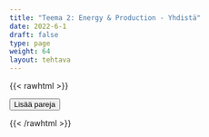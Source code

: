 ```yaml
---
title: "Teema 2: Energy & Production - Yhdistä"
date: 2022-6-1
draft: false
type: page
weight: 64
layout: tehtava
---
```

{{< rawhtml >}}
<link rel="stylesheet" type="text/css" href="/css/yhdistely.css"/>
<div id="nappulat">
<button id="lisaa">
Lisää pareja
</button>
</div>
<div id="kaikki"></div>
<div id="tehtava" class="grid grid-cols-2">
 <div><ul id="terms"> </ul></div>
 <div><ul id="defs"> </ul></div>

</div>


<script> 
 
  //Data for terms and definitions. This can be stored in a separate .js file, in a JSON file or here in the main file
   var data = {
    terms: [{
}, { index: 0, text: 'biofuel'
}, { index: 1, text: 'biogas'
}, { index: 2, text: 'biomass'
}, { index: 3, text: 'geothermal energy'
}, { index: 4, text: 'hydropower'
}, { index: 5, text: 'ocean energy'
}, { index: 6, text: 'solar energy'
}, { index: 7, text: 'tidal energy'
}, { index: 8, text: 'wave energy'
}, { index: 9, text: 'wind power'
}, { index: 10, text: 'wood pellet'
}, { index: 11, text: 'charcoal'
}, { index: 12, text: 'coal'
}, { index: 13, text: 'crude oil, petroleum'
}, { index: 14, text: 'fossil fuel'
}, { index: 15, text: 'natural gas'
}, { index: 16, text: 'nuclear energy'
}, { index: 17, text: 'peat'
}, { index: 18, text: 'battery'
}, { index: 19, text: 'blackout, power failure/cut/outage'
}, { index: 20, text: 'boiler'
}, { index: 21, text: 'central heating'
}, { index: 22, text: 'electrical grid'
}, { index: 23, text: 'energy supply'
}, { index: 24, text: 'geothermal heating'
}, { index: 25, text: 'oil rig'
}, { index: 26, text: 'power plant'
}, { index: 27, text: 'power line'
}, { index: 28, text: 'radiator'
}, { index: 29, text: 'solar panel'
}, { index: 30, text: 'wind farm'
}, { index: 31, text: 'wind turbine'
}, { index: 32, text: 'biodegradable'
}, { index: 33, text: 'compost'
}, { index: 34, text: 'contamination'
}, { index: 35, text: 'circular economy'
}, { index: 36, text: 'decompose'
}, { index: 37, text: 'dumpster'
}, { index: 38, text: 'garbage, waste, trash, rubbish, litter, debris'
}, { index: 39, text: 'hazardous waste'
}, { index: 40, text: 'inorganic waste'
}, { index: 41, text: 'landfill'
}, { index: 42, text: 'mixed waste'
}, { index: 43, text: 'organic waste'
}, { index: 44, text: 'packaging'
}, { index: 45, text: 'pollution'
}, { index: 46, text: 'recycle'
}, { index: 47, text: 'recyclable materials'
}, { index: 48, text: 'reuse'
}, { index: 49, text: 'scraps'
}, { index: 50, text: 'sewage, wastewater'
}, { index: 51, text: 'skip'
}, { index: 52, text: 'waste incineration'
}, { index: 53, text: 'crop, harvest, yield'
}, { index: 54, text: 'crop rotation'
}, { index: 55, text: 'dairy farm'
}, { index: 56, text: 'domestic animal'
}, { index: 57, text: 'dung, manure'
}, { index: 58, text: 'factory farming'
}, { index: 59, text: 'fertility'
}, { index: 60, text: 'fertiliser'
}, { index: 61, text: 'fodder'
}, { index: 62, text: 'food chain'
}, { index: 63, text: 'forestry'
}, { index: 64, text: 'genetically modified (GM)'
}, { index: 65, text: 'graze'
}, { index: 66, text: 'herbicide'
}, { index: 67, text: 'irrigation'
}, { index: 68, text: 'livestock'
}, { index: 69, text: 'local food'
}, { index: 70, text: 'organic'
}, { index: 71, text: 'pest'
}, { index: 72, text: 'pesticide'
}, { index: 73, text: 'preservative'
}, { index: 74, text: 'soil'



},

    ],

  definitions: [{
    
}, { index: 0, text: 'biopolttoaine'
}, { index: 1, text: 'biokaasu'
}, { index: 2, text: 'biomassa'
}, { index: 3, text: 'maalämpö'
}, { index: 4, text: 'vesivoima'
}, { index: 5, text: 'valtamerienergia'
}, { index: 6, text: 'aurinkovoima'
}, { index: 7, text: 'vuorovesivoima'
}, { index: 8, text: 'aaltovoima'
}, { index: 9, text: 'tuulivoima'
}, { index: 10, text: 'puupelletti'
}, { index: 11, text: 'puuhiili, antrasiitti'
}, { index: 12, text: 'kivihiili'
}, { index: 13, text: 'raakaöljy'
}, { index: 14, text: 'fossiilinen polttoaine'
}, { index: 15, text: 'maakaasu'
}, { index: 16, text: 'ydinvoima'
}, { index: 17, text: 'turve'
}, { index: 18, text: 'akku'
}, { index: 19, text: 'sähkökatko'
}, { index: 20, text: 'lämminvesivaraaja, vedenlämmitin'
}, { index: 21, text: 'keskuslämmitys'
}, { index: 22, text: 'sähköverkko'
}, { index: 23, text: 'energiantuotanto, energian jakelu'
}, { index: 24, text: 'maalämpö'
}, { index: 25, text: 'öljynporauslautta'
}, { index: 26, text: 'voimala'
}, { index: 27, text: 'sähkölinja'
}, { index: 28, text: 'lämpöpatteri'
}, { index: 29, text: 'aurinkopaneeli'
}, { index: 30, text: 'tuulivoimapuisto'
}, { index: 31, text: 'tuuliturbiini'
}, { index: 32, text: 'biologisesti hajoava'
}, { index: 33, text: 'kompostoida, komposti'
}, { index: 34, text: 'saastuminen, pilaantuminen'
}, { index: 35, text: 'kiertotalous'
}, { index: 36, text: 'maatua, hajottaa'
}, { index: 37, text: 'roskalaatikko'
}, { index: 38, text: 'jäte, jätteet, roska, roskat'
}, { index: 39, text: 'ongelmajäte, vaarallinen jäte'
}, { index: 40, text: 'epäorgaaninen jäte'
}, { index: 41, text: 'kaatopaikka'
}, { index: 42, text: 'sekajäte'
}, { index: 43, text: 'orgaaninen jäte'
}, { index: 44, text: 'pakkausmateriaali'
}, { index: 45, text: 'saastuminen, saaste'
}, { index: 46, text: 'kierrättää'
}, { index: 47, text: 'kierrätysmateriaali'
}, { index: 48, text: 'käyttää uudelleen'
}, { index: 49, text: 'ruoantähteet'
}, { index: 50, text: 'jätevesi'
}, { index: 51, text: 'jätelava'
}, { index: 52, text: 'jätteenpoltto'
}, { index: 53, text: 'sato'
}, { index: 54, text: 'vuoroviljely'
}, { index: 55, text: 'maitotila'
}, { index: 56, text: 'kotieläin'
}, { index: 57, text: 'lanta'
}, { index: 58, text: 'tehotuotanto'
}, { index: 59, text: 'hedelmällisyys'
}, { index: 60, text: 'lannoite'
}, { index: 61, text: 'rehu'
}, { index: 62, text: 'ravintoketju'
}, { index: 63, text: 'metsänhoito'
}, { index: 64, text: 'geenimuunneltu'
}, { index: 65, text: 'laiduntaa'
}, { index: 66, text: 'kasvimyrkky'
}, { index: 67, text: 'kastelu'
}, { index: 68, text: 'karja'
}, { index: 69, text: 'lähiruoka'
}, { index: 70, text: 'luomu'
}, { index: 71, text: 'tuholainen'
}, { index: 72, text: 'tuholaismyrkky'
}, { index: 73, text: 'säilöntäaine'
}, { index: 74, text: 'maaperä'



},

    ],
    //this creates matches for indexes. This is a sort of an Answer Sheet
    pairs: {
      0: 0,
      1: 1,
      2: 2,
      3: 3,
      4: 4,
      5: 5,
      6: 6,
      7: 7,
      8: 8,
      9: 9,
      10: 10,
      11: 11,
      12: 12,
      13: 13,
      14: 14,
      15: 15,
      16: 16,
      17: 17,
      18: 18,
      19: 19,
      20: 20,
      21: 21,
      22: 22,
      23: 23,
      24: 24,
      25: 25,
      26: 26,
      27: 27,
      28: 28,
      29: 29,
      30: 30,
      31: 31,
      32: 32,
      33: 33,
      34: 34,
      35: 35,
      36: 36,
      37: 37,
      38: 38,
      39: 39,
      40: 40,
      41: 41,
      42: 42,
      43: 43,
      44: 44,
      45: 45,
      46: 46,
      47: 47,
      48: 48,
      49: 49,
      50: 50,
      51: 51,
      52: 52,
      53: 53,
      54: 54,
      55: 55,
      56: 56,
      57: 57,
      58: 58,
      59: 59,
      60: 60,
      61: 61,
      62: 62,
      63: 63,
      64: 64,
      65: 65,
      66: 66,
      67: 67,
      68: 68,
      69: 69,
      70: 70,
      71: 71,
      72: 72,
      73: 73,
      74: 74,
    }
  };
    
for (var a=[],i=0;i<75;++i) a[i]=i;

function shufflee(array) {
  var tmp, current, top = array.length;
  if(top) while(--top) {
    current = Math.floor(Math.random() * (top + 1));
    tmp = array[current];
    array[current] = array[top];
    array[top] = tmp;
  }
  return array;
}

a = shufflee(a);
  

  var selectedTerm = null, //to make sure none is selected onload
    selectedDef = null,
    termsContainer = document.querySelector("#terms"), //list of terms
    defsContainer = document.querySelector("#defs"); //list of definitions

  //This function takes two arguments, that is one term and one def to compare if they match. It returns True or False after compairing values of the "pairs" object property.     
  function isMatch(termIndex, defIndex) {
    return data.pairs[termIndex] === defIndex;
  }

  //This function adds HTML elements and content to the specified container (UL).
  function createListHTML(list, container) {
    container.innerHTML = ""; //first, clean up any existing LI elements
    for (var i = 0; i < 75; i++) {
      container.innerHTML = container.innerHTML + "<li data-index='" + list[i]["index"] + "'>" + "<span>" + list[i]["text"] + "</span>" + "</li>";

    }
  }

function addCSS(css){
  var elem=document.createElement('style');
  if(elem.styleSheet && !elem.sheet)elem.styleSheet.cssText=css;
  else elem.appendChild(document.createTextNode(css));
  document.getElementsByTagName('head')[0].appendChild(elem); 
}

  createListHTML(data.terms, termsContainer);
  createListHTML(data.definitions, defsContainer);

  //listen for a "click" event on a list of Terms and store the clicked object in the target object
  termsContainer.addEventListener("click", function(e) {
    var target = e.target.parentNode;
    if (target.className === "score")
      return;
    var termIndex = Number(target.getAttribute("data-index"));
    //the condition is that only one LI can be selected
    if (selectedTerm !== null && selectedTerm !== termIndex) {
      termsContainer.querySelector("li[data-index='" + selectedTerm + "']").removeAttribute("data-selected");
    }

    //deletion of the decoration
    if (target.hasAttribute("data-selected")) {
      target.removeAttribute("data-selected");
      selectedTerm = null;
    }
    //selecting on click	
    else {
      target.setAttribute("data-selected", true);
      selectedTerm = termIndex;
    }

    if (selectedTerm !== null && selectedDef !== null) {
      var term = document.querySelector("#terms [data-index='" + selectedTerm + "']");
      var def = document.querySelector("#defs [data-index='" + selectedDef + "']");
      if (isMatch(selectedTerm, selectedDef)) {
				term.className = "score";
        def.className = "score";
  			numero++;
   			term.style.order = (numero);
   			def.style.order = (numero);
            }
      selectedTerm = null;
      selectedDef = null;
      term.removeAttribute("data-selected");
      def.removeAttribute("data-selected");
			    }
  })

  defsContainer.addEventListener("click", function(e) {
    var target = e.target.parentNode;
    if (target.className === "score")
      return;
    var defIndex = Number(target.getAttribute("data-index"));
    var defText = Number(target.getAttribute("data-index"))

    if (selectedDef !== null && selectedDef !== defIndex) {
      defsContainer.querySelector("li[data-index='" + selectedDef + "']").removeAttribute("data-selected");
    }

    if (target.hasAttribute("data-selected"))
      target.removeAttribute("data-selected");
    else
      target.setAttribute("data-selected", true);
    selectedDef = Number(target.getAttribute("data-index"));
    if (selectedTerm !== null && selectedDef !== null) {
      //var term = document.querySelector("#terms [data-index='"+selectedTerm+"']");
      var term = termsContainer.querySelector("[data-index='" + selectedTerm + "']");
      //var def = document.querySelector("#defs [data-index='"+selectedDef+"']");
      var def = defsContainer.querySelector("[data-index='" + selectedDef + "']");
      if (isMatch(selectedTerm, selectedDef)) {
				term.className = "score";
        def.className = "score";
  			numero++;
   			term.style.order = (numero);
   			def.style.order = (numero);
       }
      
      selectedTerm = null; //poista napautusten valinta
      selectedDef = null; //poista napautusten valinta
      term.removeAttribute("data-selected");
      def.removeAttribute("data-selected");
    }
  })

  function shuffle() {
    randomSort(data.terms)
    randomSort(data.definitions)
    createListHTML(data.terms, termsContainer)
    createListHTML(data.definitions, defsContainer)
    addCSS("div#tehtava li[data-index]{display: none;}")
    addCSS("div#tehtava li[data-index='" + a[0] + "']{display: flex;}")
		addCSS("div#tehtava li[data-index='" + a[1] + "']{display: flex;}")
    addCSS("div#tehtava li[data-index='" + a[2] + "']{display: flex;}")
    addCSS("div#tehtava li[data-index='" + a[3] + "']{display: flex;}")
    addCSS("div#tehtava li[data-index='" + a[4] + "']{display: flex;}")
    addCSS("div#tehtava li[data-index='" + a[5] + "']{display: flex;}")
  }
  
  
  
  function randomSort(array) {
    var currentIndex = array.length,
      temporaryValue, randomIndex;

    // While there remain elements to shuffle...

    while (currentIndex !== 0) {

      // Pick a remaining element...
      randomIndex = Math.floor(Math.random() * currentIndex);
      currentIndex -= 1;

      // And swap it with the current element. SWAP
      temporaryValue = array[currentIndex];
      array[currentIndex] = array[randomIndex];
      array[randomIndex] = temporaryValue;
    }

    return array;
  }

  shuffle(); 
  
document.getElementById("lisaa").addEventListener("click", function() {
        h++;
        addCSS("div#tehtava li[data-index='" + a[h] + "']{display: flex;}")
				h++;
        addCSS("div#tehtava li[data-index='" + a[h] + "']{display: flex;}")
				h++;
        addCSS("div#tehtava li[data-index='" + a[h] + "']{display: flex;}")
				h++;
        addCSS("div#tehtava li[data-index='" + a[h] + "']{display: flex;}")
				h++;
        addCSS("div#tehtava li[data-index='" + a[h] + "']{display: flex;}")
				h++;
        addCSS("div#tehtava li[data-index='" + a[h] + "']{display: flex;}")
if(h>78){$("#kaikki").html("Kaikki lisätty jo!"); }      })
  }

var numero = 0;
var h = 6;
</script>
{{< /rawhtml >}}